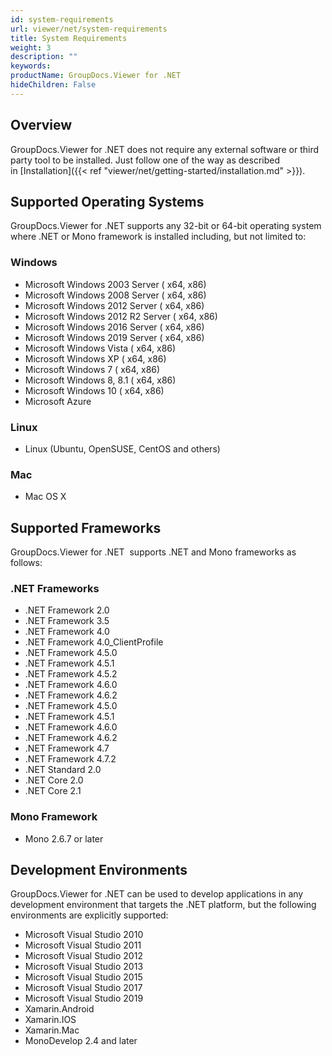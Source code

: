 ```yaml
---
id: system-requirements
url: viewer/net/system-requirements
title: System Requirements
weight: 3
description: ""
keywords: 
productName: GroupDocs.Viewer for .NET
hideChildren: False
---
```

## Overview

GroupDocs.Viewer for .NET does not require any external software or third party tool to be installed. Just follow one of the way as described in [Installation]({{< ref "viewer/net/getting-started/installation.md" >}}).

## Supported Operating Systems

GroupDocs.Viewer for .NET supports any 32-bit or 64-bit operating system where .NET or Mono framework is installed including, but not limited to:

### Windows

* Microsoft Windows 2003 Server ( x64, x86)
* Microsoft Windows 2008 Server ( x64, x86)
* Microsoft Windows 2012 Server ( x64, x86)
* Microsoft Windows 2012 R2 Server ( x64, x86)
* Microsoft Windows 2016 Server ( x64, x86)
* Microsoft Windows 2019 Server ( x64, x86)
* Microsoft Windows Vista ( x64, x86)
* Microsoft Windows XP ( x64, x86)
* Microsoft Windows 7 ( x64, x86)
* Microsoft Windows 8, 8.1 ( x64, x86)
* Microsoft Windows 10 ( x64, x86)
* Microsoft Azure

### Linux

* Linux (Ubuntu, OpenSUSE, CentOS and others)

### Mac

* Mac OS X

## Supported Frameworks

GroupDocs.Viewer for .NET  supports .NET and Mono frameworks as follows:

### .NET Frameworks

* .NET Framework 2.0
* .NET Framework 3.5
* .NET Framework 4.0
* .NET Framework 4.0\_ClientProfile
* .NET Framework 4.5.0
* .NET Framework 4.5.1
* .NET Framework 4.5.2
* .NET Framework 4.6.0
* .NET Framework 4.6.2
* .NET Framework 4.5.0
* .NET Framework 4.5.1
* .NET Framework 4.6.0
* .NET Framework 4.6.2
* .NET Framework 4.7
* .NET Framework 4.7.2
* .NET Standard 2.0 
* .NET Core 2.0
* .NET Core 2.1

### Mono Framework

* Mono 2.6.7 or later

## Development Environments

GroupDocs.Viewer for .NET can be used to develop applications in any development environment that targets the .NET platform, but the following environments are explicitly supported:

* Microsoft Visual Studio 2010
* Microsoft Visual Studio 2011
* Microsoft Visual Studio 2012
* Microsoft Visual Studio 2013
* Microsoft Visual Studio 2015
* Microsoft Visual Studio 2017
* Microsoft Visual Studio 2019
* Xamarin.Android
* Xamarin.IOS
* Xamarin.Mac
* MonoDevelop 2.4 and later
